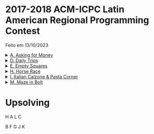 # 2017-2018 ACM-ICPC Latin American Regional Programming Contest

Feito em 13/10/2023

<details>
  <summary><a href="https://codeforces.com/gym/104252/problem/A" target="_blank" rel="noreferrer">A. Asking for Money</a></summary>
  
  <p>
    Pra cada i, procura quem seria o nó que será "pedido" por alguém de fora. Para verificar isso, basta lançar uma BFS (no grafo transposto) para cada filho do nó i (no grafo original). Se existir um nó que foi visitado pelos dois filhos de i e que alcança i no grafo original, então a resposta é Y, caso contrário N.
  </p>

  <details>
    <summary>Código</summary>

    ```c++
    #include <bits/stdc++.h>

    // n acho que eu seja bom, mas eu ja fui pior

    using namespace std;

    int main() {
        ios::sync_with_stdio(false);
        cin.tie(NULL);
        
        int n; cin >> n;
        vector<vector<int>> adj(n + 1, vector<int>());
        vector<vector<int>> adjt(n + 1, vector<int>());

        for (int i = 1; i <= n; i++) {
            int a, b; cin >> a >> b;

            adj[i].push_back(b);
            adj[i].push_back(a);

            adjt[a].push_back(i);
            adjt[b].push_back(i);
        }

        auto bfs = [](int s, int i, vector<vector<int>> adj) {
            int n = (int)adj.size() - 1;
            queue<int> q;
            vector<bool> used(n + 1, false);

            q.push(s);
            used[s] = true;

            while (!q.empty()) {
                auto x = q.front();
                q.pop();

                if (x == i) continue;

                for (auto e : adj[x]) {
                    if (!used[e]) {
                        used[e] = true;
                        q.push(e);
                    }
                }
            }

            return used;
        };

        vector<vector<bool>> vis(n + 1, vector<bool>(n + 1));

        for (int i = 1; i <= n; i++) {
            vis[i] = bfs(i, -1, adj);
        }

        for (int i = 1; i <= n; i++) {
            int f1 = adj[i][0];
            int f2 = adj[i][1];

            auto vis1 = bfs(f1, i, adjt);
            auto vis2 = bfs(f2, i, adjt);

            bool flag = false;

            for (int u = 1; u <= n; u++) {
                if (u == i) continue;

                if (vis1[u] && vis2[u] && vis[u][i]) {
                    flag = true;
                }
            }

            if (flag) {
                cout << "Y";
            } else {
                cout << "N";
            }
        }
        cout << '\n';
        
        return 0;
    }
    ```
  </details>
</details>

<details>
  <summary><a href="https://codeforces.com/gym/104252/problem/D" target="_blank" rel="noreferrer">D. Daily Trips</a></summary>
  
  <p>
    Só simular.
  </p>

  <details>
    <summary>Código</summary>

    ```c++
    #include <bits/stdc++.h>
    #define ff first
    #define ss second
    #define ll long long
    #define ld long double
    #define pb push_back
    #define mp make_pair
    #define pii pair<int, int>
    #define pll pair<ll,ll>
    #define vi vector<int>
    #define vl vector<ll>
    #define vii vector<pii>
    #define vll vector<pll>
    #define all(x) (x).begin(), (x).end()
    #define teto(a, b) (((a)+(b)-1)/(b))
    #define endl '\n'

    // n acho que eu seja bom, mas eu ja fui pior

    using namespace std;

    const int MAX = 1e5+17;
    const int INF = 1e9+17;
    const ll LLINF = 0x3f3f3f3f3f3f3f3fLL;
    const int MOD = 1000000007;
    const ld EPS = 1e-8;
    const ld PI = acos(-1);

    int main() {
        ios::sync_with_stdio(false);
        cin.tie(NULL);
        
        int n, h, w; cin >> n >> h >> w;
        for (int i = 0; i < n; i++) {
            char a, b; cin >> a >> b;

            if (a == 'Y' or w == 0) {
                h--;
                w++;
                cout << "Y";
            } else {
                cout << "N";
            }

            cout << ' ';

            if (b == 'Y' or h == 0) {
                h++;
                w--;
                cout << "Y";
            } else {
                cout << "N";
            }

            cout << endl;
        }
        
        return 0;
    }
    ```
  </details>
</details>

<details>
  <summary><a href="https://codeforces.com/gym/104252/problem/E" target="_blank" rel="noreferrer">E. Empty Squares</a></summary>
  
  <p>
    Dado que <span class="arithmatex">\(X \)</span> é o tamanho do menor lado, se <span class="arithmatex">\(X \leq 10 \)</span> utilizamos uma DP <span class="arithmatex">\(N \times N \times 10 \)</span>, caso contrário a resposta é sempre <span class="arithmatex">\(0 \)</span>.
  </p>

  <details>
    <summary>Código</summary>

    ```c++
    #include <bits/stdc++.h>
    #define ff first
    #define ss second
    #define ll long long
    #define ld long double
    #define pb push_back
    #define mp make_pair
    #define pii pair<int, int>
    #define pll pair<ll,ll>
    #define vi vector<int>
    #define vl vector<ll>
    #define vii vector<pii>
    #define vll vector<pll>
    #define all(x) (x).begin(), (x).end()
    #define teto(a, b) (((a)+(b)-1)/(b))
    #define endl '\n'

    // n acho que eu seja bom, mas eu ja fui pior

    using namespace std;
    using tii = tuple<int, int, int>;

    const int MAX = 110;
    const int INF = 1e9+17;
    const ll LLINF = 0x3f3f3f3f3f3f3f3fLL;
    const int MOD = 1000000007;
    const ld EPS = 1e-8;
    const ld PI = acos(-1);

    int sz1, sz2, kt, n;
    vector<vector<vector<int>>> tb;

    int dp(int i, int j, int k) {
        if (i > n) return j + k;

        int& ans = tb[i][j][k];
        if (ans != -1) return ans;

        ans = dp(i+1, j, k);

        if (i != kt) {
            if (i <= j) {
                ans = min(ans, dp(i+1, j-i, k));
            }

            if (i <= k) {
                ans = min(ans, dp(i+1, j, k-i));
            }
        }

        return ans;
    }

    int main() {
        ios::sync_with_stdio(false);
        cin.tie(NULL);

        int e; cin >> n >> kt >> e;

        sz1 = e;
        sz2 = n - e - kt;

        if (sz1 > sz2) swap(sz1, sz2);

        if (sz1 <= 10) {
            tb.assign(n + 2, vector<vector<int>>(sz1 + 2, vector<int>(sz2 + 2, -1)));
            cout << dp(0, sz1, sz2) << '\n';
        } else {
            cout << "0\n";
        }

        return 0;
    }
    ```
  </details>
</details>

<details>
  <summary><a href="https://codeforces.com/gym/104252/problem/H" target="_blank" rel="noreferrer">H. Horse Race</a></summary>
  
  <p>
    Imagine um grafo bipartido conectando todas as posições à todos os cavalos. Basta ir retirando arestas desse grafo completo conforme o input for restringindo quem pode ficar em qual posição. Após isso basta encontrar o maximum matching com algum algoritmo eficiente.
  </p>

  <details>
    <summary>Código</summary>

    ```c++
    #include <bits/stdc++.h>

    // n acho que eu seja bom, mas eu ja fui pior

    using namespace std;
    using ll = long long;

    const ll FLOW_INF = 1e18 + 7;

    struct Edge {
        int from, to;
        ll cap, flow;
        Edge* residual; // a inversa da minha aresta
    
        Edge() {};
    
        Edge(int from, int to, ll cap) : from(from), to(to), cap(cap), flow(0) {};
        
        ll remaining_cap() {
            return cap - flow;
        }
        
        void augment(ll bottle_neck) {
            flow += bottle_neck;
            residual->flow -= bottle_neck;
        }
    
        bool is_residual() {
            return cap == 0;
        }
    };
    
    struct Dinic {
        int n;
        vector<vector<Edge*>> adj;
        vector<int> level, next;
    
        Dinic(int n): n(n) {
            adj.assign(n+1, vector<Edge*>());
            level.assign(n+1, -1);
            next.assign(n+1, 0);
        }
        
        void add_edge(int from, int to, ll cap) {
            auto e1 = new Edge(from, to, cap);
            auto e2 = new Edge(to, from, 0);
    
            e1->residual = e2;
            e2->residual = e1;
    
            adj[from].push_back(e1);
            adj[to].push_back(e2);
        }
        
        bool bfs(int s, int t) {
            fill(level.begin(), level.end(), -1);
            queue<int> q;
            
            q.push(s);
            level[s] = 1;
            
            while (q.size()) {
                int curr = q.front();
                q.pop();
                
                for (auto edge : adj[curr]) {
                    if (edge->remaining_cap() > 0 && level[edge->to] == -1) {
                        level[edge->to] = level[curr] + 1;
                        q.push(edge->to);
                    }
                }
            }
            
            return level[t] != -1;
        }
        
        ll dfs(int x, int t, ll flow) {
            if (x == t) return flow;
            
            for (int& cid = next[x]; cid < (int)adj[x].size(); cid++) {
                auto& edge = adj[x][cid];
                ll cap = edge->remaining_cap();
    
                if (cap > 0 && level[edge->to] == level[x] + 1) {
                    ll sent = dfs(edge->to, t, min(flow, cap)); // bottle neck
                    if (sent > 0) {
                        edge->augment(sent);
                        return sent;
                    }
                }
            }
            
            return 0;
        }
        
        ll solve(int s, int t) {
            ll max_flow = 0;
            
            while (bfs(s, t)) {
                fill(next.begin(), next.end(), 0);
                
                while (ll sent = dfs(s, t, FLOW_INF)) {
                    max_flow += sent;
                }
            }
            
            return max_flow;
        }
    
        // path recover
        vector<bool> vis;
        vector<int> curr;
    
        bool dfs2(int x, int& t) {
            vis[x] = true;
            bool arrived = false;
    
            if (x == t) {
                curr.push_back(x);
                return true;
            }
    
            for (auto e : adj[x]) {
                if (e->flow > 0 && !vis[e->to]) { // !e->is_residual() && 
                    bool aux = dfs2(e->to, t);
    
                    if (aux) {
                        arrived = true;
                        e->flow--;
                    }
                }
            }
    
            if (arrived) curr.push_back(x);
    
            return arrived;
        }
    
        vector<vector<int>> get_paths(int s, int t) {
            vector<vector<int>> ans;
    
            while (true) {
                curr.clear();
                vis.assign(n+1, false);
    
                if (!dfs2(s, t)) break;
    
                reverse(curr.begin(), curr.end());
                ans.push_back(curr);
            }
    
            return ans;
        }
    };

    int main() {
        ios::sync_with_stdio(false);
        cin.tie(NULL);
        
        int n; cin >> n;
        map<string, int> idx;
        vector<string> arr(n + 1);
    
        Dinic dinic(n + n + 7);
        int source = n + n + 3, target = n + n + 4;
    
        for (int i = 1; i <= n; i++) {
            string x; cin >> x;

            idx[x] = i;
            arr[i] = x;
    
            dinic.add_edge(source, i, 1);
            dinic.add_edge(i + n, target, 1);
        }
    
        int r; cin >> r;
    
        vector<int> lst(n + 1, 0);
        vector<vector<set<int>>> pos(n + 1, vector<set<int>>());
        vector<bool> aparece_input(n + 1, false);

        for (int i = 0; i < r; i++) {
            int m, w; cin >> m >> w;
            set<int> cur;

            aparece_input[w] = true;

            for (int j = 0; j < m; j++) {
                string aux; cin >> aux;
                
                int id = idx[aux];

                // dinic.add_edge(id, w + n, 1);

                cur.insert(id);

                lst[id] = max(lst[id], w);
            }

            pos[w].push_back(cur);
        }

        for (int p = 1; p <= n; p++) {
            vector<int> cnt(n + 1);

            for (auto x : pos[p]) {
                for (auto e : x) {
                    cnt[e]++;
                }
            }

            for (int i = 1; i <= n; i++) {
                if (cnt[i] == (int)pos[p].size() && cnt[i] > 0 && lst[i] == p) {
                    // cout << arr[i] << ' ' << p << endl;
                    dinic.add_edge(i, p + n, 1);
                }
            }
        }
        
        for (int i = 1; i <= n; i++) {
            for (int j = lst[i] + 1; j <= n; j++) {
                if (aparece_input[j]) continue;

                // cout << arr[i] << ' ' << j << endl;
                dinic.add_edge(i, j + n, 1);
            }
        }
    
        vector<int> res(n + 1);

        int max_pairs = dinic.solve(source, target);
        auto ans = dinic.get_paths(source, target);
        
        for (auto e : ans) {
            res[e[2] - n] = e[1];
        }
        
        for (int i = 1; i <= n; i++) {
            cout << arr[res[i]] << ' ';
        }
    
        cout << endl;
    
        return 0;
    }
    ```
  </details>
</details>

<details>
  <summary><a href="https://codeforces.com/gym/104252/problem/I" target="_blank" rel="noreferrer">I. Italian Calzone & Pasta Corner</a></summary>
  
  <p>
    Testa, para cada elemento, lançar uma espécie de bfs pegando uma sequência crescente.
  </p>

  <details>
    <summary>Código</summary>

    ```c++
    #include <bits/stdc++.h>
    #define ff first
    #define ss second
    #define ll long long
    #define ld long double
    #define pb push_back
    #define mp make_pair
    #define pii pair<int, int>
    #define pll pair<ll,ll>
    #define vi vector<int>
    #define vl vector<ll>
    #define vii vector<pii>
    #define vll vector<pll>
    #define all(x) (x).begin(), (x).end()
    #define teto(a, b) (((a)+(b)-1)/(b))
    #define endl '\n'

    // n acho que eu seja bom, mas eu ja fui pior

    using namespace std;

    const int MAX = 1e5+17;
    const int INF = 1e9+17;
    const ll LLINF = 0x3f3f3f3f3f3f3f3fLL;
    const int MOD = 1000000007;
    const ld EPS = 1e-8;
    const ld PI = acos(-1);

    const int MAXN = 110;
    int r, c;
    vector<vector<int>> arr(MAXN, vector<int>(MAXN));

    int di[] = {0, 0, 1, -1};
    int dj[] = {1, -1, 0, 0};

    int solve(int i, int j) {

        int ans = 0;

        set<array<int, 3>> st = {{arr[i][j], i, j}};

        vector<vector<int>> used(MAXN, vector<int>(MAXN));

        used[i][j] = 1;

        while((int)st.size()) {
            ans += 1;
            auto cur = *st.begin();
            st.erase(st.begin());
            for(int p = 0; p < 4; p++) {
                int ix = cur[1] + di[p];
                int jx = cur[2] + dj[p];

                if(ix >= 0 && jx >= 0 && ix < r && jx < c && !used[ix][jx] && arr[ix][jx] > cur[0]) {
                    st.insert({arr[ix][jx], ix, jx});
                    used[ix][jx] = 1;
                }
            }
        }

        return ans;

    }

    int main() {
        ios::sync_with_stdio(false);
        cin.tie(NULL);
        
        int ans = 0;
        cin >> r >> c;

        for(int i = 0; i < r; i++) {
            for(int j = 0; j < c; j++) {
                cin >> arr[i][j];
            }
        }

        for(int i = 0; i < r; i++) {
            for(int j = 0; j < c; j++) {
                ans = max(ans, solve(i, j));
            }
        }
        
        cout << ans << endl;
        
        return 0;
    }
    ```
  </details>
</details>

<details>
  <summary><a href="https://codeforces.com/gym/104252/problem/M" target="_blank" rel="noreferrer">M. Maze in Bolt</a></summary>
  
  <p>
    Para cada linha <span class="arithmatex">\(i \)</span>, calcula se alguma das <span class="arithmatex">\(n \)</span> rotações da string original pode ser encaixada nela, e então salva numa tabela. Então temos que <span class="arithmatex">\(rot[i][j] \)</span> indica que a string original se encaixa na string da linha <span class="arithmatex">\(i \)</span> usando <span class="arithmatex">\(j \)</span> rotações. Dada essa matriz de rotações, o que queremos é sair da primeira linha e chegar na última passando somente por posições <span class="arithmatex">\(true \)</span>, o que pode ser feito com uma BFS multisource, partindo de todo elemento da primeira linha que é verdadeiro.
  </p>

  <details>
    <summary>Código</summary>

    ```c++
    #include <bits/stdc++.h>
    #define ff first
    #define ss second
    #define ll long long
    #define ld long double
    #define pb push_back
    #define mp make_pair
    #define pii pair<int, int>
    #define pll pair<ll,ll>
    #define vi vector<int>
    #define vl vector<ll>
    #define vii vector<pii>
    #define vll vector<pll>
    #define all(x) (x).begin(), (x).end()
    #define teto(a, b) (((a)+(b)-1)/(b))
    #define endl '\n'

    // n acho que eu seja bom, mas eu ja fui pior

    using namespace std;

    const int MAX = 1010;
    const int INF = 1e9+17;
    const ll LLINF = 0x3f3f3f3f3f3f3f3fLL;
    const int MOD = 1000000007;
    const ld EPS = 1e-8;
    const ld PI = acos(-1);

    int r, c;
    string arr[MAX];
    bool has[MAX][MAX], used[MAX][MAX];

    void can(string& s, string& t, int idx) {
        int n = s.size();

        for (int i = 0; i < n; i++) {
            bool flag = true;

            for (int j = 0; j < n; j++) {
                if (s[(i + j) % n] == '1' && t[j] == '1') {
                    flag = false;
                    break;
                }
            }

            has[idx][i] = flag;
        }
    }

    bool solve(string s) {
        for (int i = 0; i < r; i++) {
            can(s, arr[i], i);
        }

        queue<pair<int, int>> q;
        
        for (int i = 0; i < c; i++) {
            if (has[0][i]) {
                q.push({0, i});
                used[0][i] = true;
            }
        }
        
        while (!q.empty()) {
            auto [i, rot] = q.front();
            q.pop();
            
            if (i == r - 1) {
                return true;
            }
            
            if (i-1 >= 0 && has[i-1][rot] && !used[i-1][rot]) {
                q.push({ i - 1, rot });
                used[i-1][rot] = true;
            }
            
            if (has[i+1][rot] && !used[i+1][rot]) {
                q.push({ i + 1, rot });
                used[i+1][rot] = true;
            }
            
            if (has[i][(rot+1)%c] && !used[i][(rot+1)%c]) {
                q.push({ i, (rot+1)%c });
                used[i][(rot+1)%c] = true;
            }
            
            if (has[i][(rot-1+c)%c] && !used[i][(rot-1+c)%c]) {
                q.push({ i, (rot-1+c)%c });
                used[i][(rot-1+c)%c] = true;
            }
        }

        return false;
    }

    int main() {
        ios::sync_with_stdio(false);
        cin.tie(NULL);
        
        cin >> r >> c;

        string s; cin >> s;

        for (int i = 0; i < r; i++) {
            cin >> arr[i];
        }
        
        if (solve(s)) {
            cout << "Y" << endl;
            return 0;
        }

        memset(has, 0, sizeof(has));
        memset(used, 0, sizeof(used));
        
        reverse(s.begin(), s.end());

        if (solve(s)) {
            cout << "Y" << endl;
        } else {
            cout << "N" << endl;
        }

        return 0;
    }
    ```
  </details>
</details>

<!-- <details>
  <summary><a href="https://codeforces.com/gym/104252/problem/H" target="_blank" rel="noreferrer">H. Horse Race</a></summary>
  
  <p>
    Parece fluxo.
  </p>

  <details>
    <summary>Código</summary>

    ```c++
    ```
  </details>
</details> -->

# Upsolving

H
A
L
C

B
F
G
J
K
